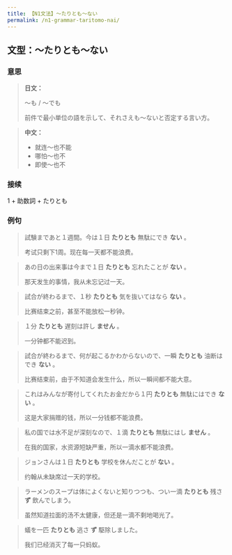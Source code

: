 ```yaml
---
title: 【N1文法】〜たりとも〜ない
permalink: /n1-grammar-taritomo-nai/
---
```


## 文型：〜たりとも〜ない

### 意思

> **日文：**
> 
> 〜も / 〜でも
> 
> 前件で最小単位の語を示して、それさえも〜ないと否定する言い方。

> **中文：**
>
> * 就连〜也不能
> * 哪怕〜也不
> * 即使〜也不

### 接续

1 + 助数詞 + たりとも

### 例句

> 試験まであと１週間。今は１日 **たりとも** 無駄にでき **ない** 。
>
> 考试只剩下1周。现在每一天都不能浪费。

> あの日の出来事は今まで１日 **たりとも** 忘れたことが **ない** 。
>
> 那天发生的事情，我从未忘记过一天。

> 試合が終わるまで、１秒 **たりとも** 気を抜いてはなら **ない** 。
>
> 比赛结束之前，甚至不能放松一秒钟。

> １分 **たりとも** 遅刻は許し **ません** 。
>
> 一分钟都不能迟到。

> 試合が終わるまで、何が起こるかわからないので、一瞬 **たりとも** 油断はでき **ない** 。
>
> 比赛结束前，由于不知道会发生什么，所以一瞬间都不能大意。

> これはみんなが寄付してくれたお金だから１円 **たりとも** 無駄にはでき **ない** 。
>
> 这是大家捐赠的钱，所以一分钱都不能浪费。

> 私の国では水不足が深刻なので、１滴 **たりとも** 無駄にはし **ません** 。
>
> 在我的国家，水资源短缺严重，所以一滴水都不能浪费。

> ジョンさんは１日 **たりとも** 学校を休んだことが **ない** 。
>
> 约翰从未缺席过一天的学校。

> ラーメンのスープは体によくないと知りつつも、つい一滴 **たりとも** 残さ **ず** 飲んでしまう。
>
> 虽然知道拉面的汤不太健康，但还是一滴不剩地喝光了。

> 蟻を一匹 **たりとも** 逃さ **ず** 駆除しました。
>
> 我们已经消灭了每一只蚂蚁。